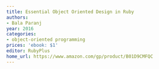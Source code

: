 ```yaml
---
title: Essential Object Oriented Design in Ruby
authors:
- Bala Paranj
year: 2016
categories:
- object-oriented programming
prices: 'ebook: $1'
editor: RubyPlus
home_url: https://www.amazon.com/gp/product/B01D9CMFQC
---
```


